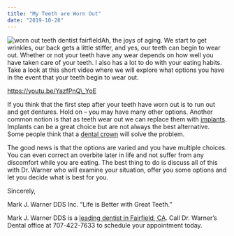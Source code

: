 ```yaml
---
title: "My Teeth are Worn Out"
date: "2019-10-28"
---
```


![worn out teeth dentist fairfield](/images/worn-out-teeh-dentist-fairfield-ca-1024x682.jpeg)Ah, the joys of aging. We start to get wrinkles, our back gets a little stiffer, and yes, our teeth can begin to wear out. Whether or not your teeth have any wear depends on how well you have taken care of your teeth. I also has a lot to do with your eating habits. Take a look at this short video where we will explore what options you have in the event that your teeth begin to wear out.

https://youtu.be/YazfPnQ\_YoE

If you think that the first step after your teeth have worn out is to run out and get dentures. Hold on – you may have many other options. Another common notion is that as teeth wear out we can replace them with [implants](https://www.dentistfairfieldca.com/implant-dentistry-dental-implants-fairfield-ca/). Implants can be a great choice but are not always the best alternative. Some people think that a [dental crown](https://www.dentistfairfieldca.com/dental-crowns-in-fairfield-ca/) will solve the problem.

The good news is that the options are varied and you have multiple choices. You can even correct an overbite later in life and not suffer from any discomfort while you are eating. The best thing to do is discuss all of this with Dr. Warner who will examine your situation, offer you some options and let you decide what is best for you.

Sincerely,

Mark J. Warner DDS Inc. “Life is Better with Great Teeth.”

Mark J. Warner DDS is a [leading dentist in Fairfield, CA](https://www.dentistfairfieldca.com/contact-us/). Call Dr. Warner’s Dental office at 707-422-7633 to schedule your appointment today.
